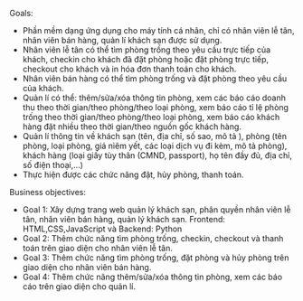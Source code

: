Goals:
  - Phần mềm dạng ứng dụng cho máy tính cá nhân, chỉ có nhân viên lễ tân, nhân viên bán hàng, quản lí khách sạn được sử dụng.
  - Nhân viên lễ tân có thể tìm phòng trống theo yêu cầu trực tiếp của khách, checkin cho khách đã đặt phòng hoặc đặt phòng trực tiếp, checkout cho khách và in hóa đơn thanh toán cho khách.
  - Nhân viên bán hàng có thể tìm phòng trống và đặt phòng theo yêu cầu của khách.
  - Quản lí có thể: thêm/sửa/xóa thông tin phòng, xem các báo cáo doanh thu theo thời gian/theo phòng/theo loại phòng, xem báo cáo tỉ lệ phòng trống theo thời gian/theo phòng/theo loại phòng, xem báo cáo khách hàng đặt nhiều theo thời gian/theo nguồn gốc khách hàng.
  - Quản lí thông tin về khách sạn (tên, địa chỉ, số sao, mô tả ), phòng (tên phòng, loại phòng, giá niêm yết, các loại dịch vụ đi kèm, mô tả phòng), khách hàng (loại giấy tùy thân (CMND, passport), họ tên đầy đủ, địa chỉ, số điện thoại,...)
  - Thực hiện được các chức năng đặt, hủy phòng, thanh toán.

Business objectives:
  - Goal 1: Xây dựng trang web quản lý khách sạn, phân quyền nhân viên lễ tân, nhân viên bán hàng, quản lý khách sạn. Frontend: HTML,CSS,JavaScript và Backend: Python
  - Goal 2: Thêm chức năng tìm phòng trống, checkin, checkout và thanh toán trên giao diện cho nhân viên lễ tân.
  - Goal 3: Thêm chức năng tìm phòng trống, đặt phòng và hủy phòng trên giao diện cho nhân viên bán hàng.
  - Goal 4: Thêm chức năng thêm/sửa/xóa thông tin phòng, xem các báo cáo trên giao diện cho quản lí.
